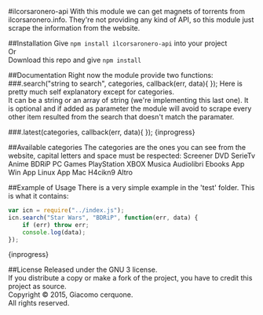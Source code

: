 #ilcorsaronero-api
With this module we can get magnets of torrents from ilcorsaronero.info. They're not providing any kind of API, so this module just scrape the information from the website.

##Installation
Give `npm install ilcorsaronero-api` into your project<br/>
Or<br/>
Download this repo and give `npm install`<br/>

##Documentation
Right now the module provide two functions:
###.search("string to search", categories, callback(err, data){ });
Here is pretty much self explanatory except for categories.<br/>
It can be a string or an array of string (we're implementing this last one). It is optional and if added as parameter the module will avoid to scrape every other item resulted from the search that doesn't match the paramater.

###.latest(categories, callback(err, data){ });
{inprogress}

##Available categories
The categories are the ones you can see from the website, capital letters and space must be respected:
Screener
DVD
SerieTv
Anime
BDRiP
PC Games
PlayStation
XBOX
Musica
Audiolibri
Ebooks
App Win
App Linux
App Mac
H4cikn9
Altro

##Example of Usage
There is a very simple example in the 'test' folder. This is what it contains:
```javascript
var icn = require("../index.js");
icn.search("Star Wars", "BDRiP", function(err, data) {
    if (err) throw err;
    console.log(data);
});
```
{inprogress}

##License
Released under the GNU 3 license.<br>
If you distribute a copy or make a fork of the project, you have to credit this project as source.<br>
Copyright © 2015, Giacomo cerquone.<br>
All rights reserved.
